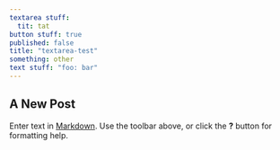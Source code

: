 ```yaml
---
textarea stuff: 
  tit: tat
button stuff: true
published: false
title: "textarea-test"
something: other
text stuff: "foo: bar"
---
```

## A New Post

Enter text in [Markdown](http://daringfireball.net/projects/markdown/). Use the toolbar above, or click the **?** button for formatting help.
